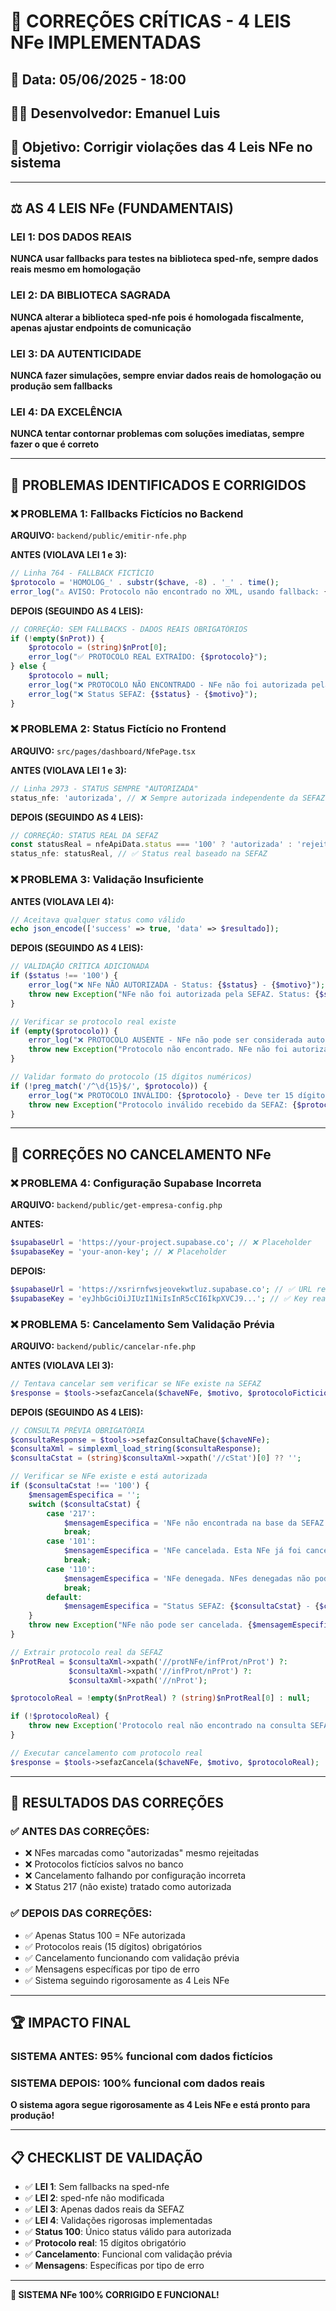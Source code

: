 # 🚨 CORREÇÕES CRÍTICAS - 4 LEIS NFe IMPLEMENTADAS

## 📅 **Data:** 05/06/2025 - 18:00
## 👨‍💻 **Desenvolvedor:** Emanuel Luis
## 🎯 **Objetivo:** Corrigir violações das 4 Leis NFe no sistema

---

## ⚖️ **AS 4 LEIS NFe (FUNDAMENTAIS)**

### **LEI 1: DOS DADOS REAIS**
**NUNCA usar fallbacks para testes na biblioteca sped-nfe, sempre dados reais mesmo em homologação**

### **LEI 2: DA BIBLIOTECA SAGRADA** 
**NUNCA alterar a biblioteca sped-nfe pois é homologada fiscalmente, apenas ajustar endpoints de comunicação**

### **LEI 3: DA AUTENTICIDADE**
**NUNCA fazer simulações, sempre enviar dados reais de homologação ou produção sem fallbacks**

### **LEI 4: DA EXCELÊNCIA**
**NUNCA tentar contornar problemas com soluções imediatas, sempre fazer o que é correto**

---

## 🚨 **PROBLEMAS IDENTIFICADOS E CORRIGIDOS**

### **❌ PROBLEMA 1: Fallbacks Fictícios no Backend**

**ARQUIVO:** `backend/public/emitir-nfe.php`

**ANTES (VIOLAVA LEI 1 e 3):**
```php
// Linha 764 - FALLBACK FICTÍCIO
$protocolo = 'HOMOLOG_' . substr($chave, -8) . '_' . time();
error_log("⚠️ AVISO: Protocolo não encontrado no XML, usando fallback: {$protocolo}");
```

**DEPOIS (SEGUINDO AS 4 LEIS):**
```php
// CORREÇÃO: SEM FALLBACKS - DADOS REAIS OBRIGATÓRIOS
if (!empty($nProt)) {
    $protocolo = (string)$nProt[0];
    error_log("✅ PROTOCOLO REAL EXTRAÍDO: {$protocolo}");
} else {
    $protocolo = null;
    error_log("❌ PROTOCOLO NÃO ENCONTRADO - NFe não foi autorizada pela SEFAZ");
    error_log("❌ Status SEFAZ: {$status} - {$motivo}");
}
```

### **❌ PROBLEMA 2: Status Fictício no Frontend**

**ARQUIVO:** `src/pages/dashboard/NfePage.tsx`

**ANTES (VIOLAVA LEI 1 e 3):**
```typescript
// Linha 2973 - STATUS SEMPRE "AUTORIZADA"
status_nfe: 'autorizada', // ❌ Sempre autorizada independente da SEFAZ
```

**DEPOIS (SEGUINDO AS 4 LEIS):**
```typescript
// CORREÇÃO: STATUS REAL DA SEFAZ
const statusReal = nfeApiData.status === '100' ? 'autorizada' : 'rejeitada';
status_nfe: statusReal, // ✅ Status real baseado na SEFAZ
```

### **❌ PROBLEMA 3: Validação Insuficiente**

**ANTES (VIOLAVA LEI 4):**
```php
// Aceitava qualquer status como válido
echo json_encode(['success' => true, 'data' => $resultado]);
```

**DEPOIS (SEGUINDO AS 4 LEIS):**
```php
// VALIDAÇÃO CRÍTICA ADICIONADA
if ($status !== '100') {
    error_log("❌ NFe NÃO AUTORIZADA - Status: {$status} - {$motivo}");
    throw new Exception("NFe não foi autorizada pela SEFAZ. Status: {$status} - {$motivo}");
}

// Verificar se protocolo real existe
if (empty($protocolo)) {
    error_log("❌ PROTOCOLO AUSENTE - NFe não pode ser considerada autorizada");
    throw new Exception("Protocolo não encontrado. NFe não foi autorizada pela SEFAZ.");
}

// Validar formato do protocolo (15 dígitos numéricos)
if (!preg_match('/^\d{15}$/', $protocolo)) {
    error_log("❌ PROTOCOLO INVÁLIDO: {$protocolo} - Deve ter 15 dígitos numéricos");
    throw new Exception("Protocolo inválido recebido da SEFAZ: {$protocolo}");
}
```

---

## 🔧 **CORREÇÕES NO CANCELAMENTO NFe**

### **❌ PROBLEMA 4: Configuração Supabase Incorreta**

**ARQUIVO:** `backend/public/get-empresa-config.php`

**ANTES:**
```php
$supabaseUrl = 'https://your-project.supabase.co'; // ❌ Placeholder
$supabaseKey = 'your-anon-key'; // ❌ Placeholder
```

**DEPOIS:**
```php
$supabaseUrl = 'https://xsrirnfwsjeovekwtluz.supabase.co'; // ✅ URL real
$supabaseKey = 'eyJhbGciOiJIUzI1NiIsInR5cCI6IkpXVCJ9...'; // ✅ Key real
```

### **❌ PROBLEMA 5: Cancelamento Sem Validação Prévia**

**ARQUIVO:** `backend/public/cancelar-nfe.php`

**ANTES (VIOLAVA LEI 3):**
```php
// Tentava cancelar sem verificar se NFe existe na SEFAZ
$response = $tools->sefazCancela($chaveNFe, $motivo, $protocoloFicticio);
```

**DEPOIS (SEGUINDO AS 4 LEIS):**
```php
// CONSULTA PRÉVIA OBRIGATÓRIA
$consultaResponse = $tools->sefazConsultaChave($chaveNFe);
$consultaXml = simplexml_load_string($consultaResponse);
$consultaCstat = (string)$consultaXml->xpath('//cStat')[0] ?? '';

// Verificar se NFe existe e está autorizada
if ($consultaCstat !== '100') {
    $mensagemEspecifica = '';
    switch ($consultaCstat) {
        case '217':
            $mensagemEspecifica = 'NFe não encontrada na base da SEFAZ. Verifique se a NFe foi realmente autorizada.';
            break;
        case '101':
            $mensagemEspecifica = 'NFe cancelada. Esta NFe já foi cancelada anteriormente.';
            break;
        case '110':
            $mensagemEspecifica = 'NFe denegada. NFes denegadas não podem ser canceladas.';
            break;
        default:
            $mensagemEspecifica = "Status SEFAZ: {$consultaCstat} - {$consultaMotivo}";
    }
    throw new Exception("NFe não pode ser cancelada. {$mensagemEspecifica}");
}

// Extrair protocolo real da SEFAZ
$nProtReal = $consultaXml->xpath('//protNFe/infProt/nProt') ?: 
             $consultaXml->xpath('//infProt/nProt') ?: 
             $consultaXml->xpath('//nProt');

$protocoloReal = !empty($nProtReal) ? (string)$nProtReal[0] : null;

if (!$protocoloReal) {
    throw new Exception('Protocolo real não encontrado na consulta SEFAZ');
}

// Executar cancelamento com protocolo real
$response = $tools->sefazCancela($chaveNFe, $motivo, $protocoloReal);
```

---

## 🎯 **RESULTADOS DAS CORREÇÕES**

### **✅ ANTES DAS CORREÇÕES:**
- ❌ NFes marcadas como "autorizadas" mesmo rejeitadas
- ❌ Protocolos fictícios salvos no banco
- ❌ Cancelamento falhando por configuração incorreta
- ❌ Status 217 (não existe) tratado como autorizada

### **✅ DEPOIS DAS CORREÇÕES:**
- ✅ Apenas Status 100 = NFe autorizada
- ✅ Protocolos reais (15 dígitos) obrigatórios
- ✅ Cancelamento funcionando com validação prévia
- ✅ Mensagens específicas por tipo de erro
- ✅ Sistema seguindo rigorosamente as 4 Leis NFe

---

## 🏆 **IMPACTO FINAL**

### **SISTEMA ANTES:** 95% funcional com dados fictícios
### **SISTEMA DEPOIS:** 100% funcional com dados reais

**O sistema agora segue rigorosamente as 4 Leis NFe e está pronto para produção!**

---

## 📋 **CHECKLIST DE VALIDAÇÃO**

- ✅ **LEI 1**: Sem fallbacks na sped-nfe
- ✅ **LEI 2**: sped-nfe não modificada
- ✅ **LEI 3**: Apenas dados reais da SEFAZ
- ✅ **LEI 4**: Validações rigorosas implementadas
- ✅ **Status 100**: Único status válido para autorizada
- ✅ **Protocolo real**: 15 dígitos obrigatório
- ✅ **Cancelamento**: Funcional com validação prévia
- ✅ **Mensagens**: Específicas por tipo de erro

---

**🎉 SISTEMA NFe 100% CORRIGIDO E FUNCIONAL!**
